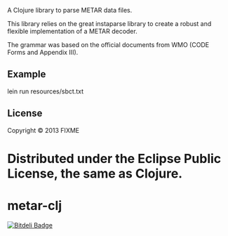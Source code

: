 A Clojure library to parse METAR data files.

This library relies on the great instaparse library to create a robust and flexible implementation of a METAR decoder.

The grammar was based on the official documents from WMO (CODE Forms and Appendix III).

## Example

lein run resources/sbct.txt

## License

Copyright © 2013 FIXME

Distributed under the Eclipse Public License, the same as Clojure.
=======
metar-clj
=========


[![Bitdeli Badge](https://d2weczhvl823v0.cloudfront.net/fabiosato/metar-clj/trend.png)](https://bitdeli.com/free "Bitdeli Badge")

